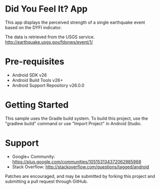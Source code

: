 Did You Feel It? App
====================
This app displays the perceived strength of a single earthquake event based on the DYFI indicator.

The data is retrieved from the USGS service. http://earthquake.usgs.gov/fdsnws/event/1/

Pre-requisites
==============

- Android SDK v26
- Android Build Tools v26+
- Android Support Repository v26.0.0

Getting Started
===============
This sample uses the Gradle build system. To build this project, use the "gradlew build" command or use "Import Project" in 
Android Studio.

Support
=======
  - Google+ Community: https://plus.google.com/communities/105153134372062985968
  - Stack Overflow: http://stackoverflow.com/questions/tagged/android
  
Patches are encouraged, and may be submitted by forking this project and submitting a pull request through GitHub.
